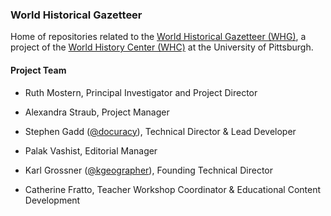### World Historical Gazetteer

Home of repositories related to the [World Historical Gazetteer (WHG)](https://whgazetteer.org), a project of the [World History Center (WHC)](https://www.worldhistory.pitt.edu/) at the University of Pittsburgh.

#### Project Team

- Ruth Mostern, Principal Investigator and Project Director

- Alexandra Straub, Project Manager

- Stephen Gadd ([@docuracy](https://github.com/docuracy)), Technical Director & Lead Developer

- Palak Vashist, Editorial Manager

- Karl Grossner ([@kgeographer](https://github.com/kgeographer)), Founding Technical Director

- Catherine Fratto, Teacher Workshop Coordinator & Educational Content Development
